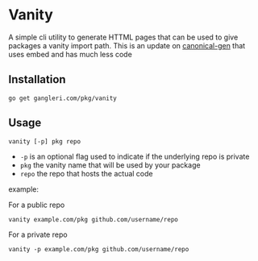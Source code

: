 # Vanity

A simple cli utility to generate HTTML pages that can be used to give packages a vanity 
import path. This is an update on [canonical-gen](https://github.com/gangleri/canonical-gen) that 
uses embed and has much less code

## Installation 

```shell
go get gangleri.com/pkg/vanity
```

## Usage 

```shell
vanity [-p] pkg repo 
```

- `-p` is an optional flag used to indicate if the underlying repo is private 
- `pkg` the vanity name that will be used by your package
- `repo` the repo that hosts the actual code



example:

For a public repo 
```shell
vanity example.com/pkg github.com/username/repo
```

For a private repo 
```shell
vanity -p example.com/pkg github.com/username/repo
```

